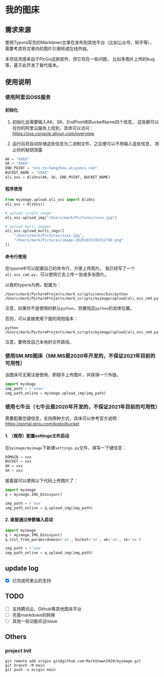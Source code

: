 # 我的图床

## 需求来源
使用Typora写完的Markdown文章在发布到其他平台（比如公众号、知乎等），
需要考虑将文章内的图片引用转成在线外链。

本项目灵感来自于PicGo这款软件，但它存在一些问题，
比如多图片上传的bug等，基于此开发了替代版本。

## 使用说明
### 使用阿里云OSS服务
#### 初始化
1. 初始化会需要输入AK、SK、EndPoint和BucketName四个信息，
这些都可以在你的阿里云服务上找到，具体可以访问：
https://oss.console.aliyun.com/overview

2. 运行后将自动存储这些信息为二进制文件，之后便可以不用输入这些信息，
防止你的秘钥泄露

```python    
AK = "XXXX"
SK = "XXXX"
END_POINT = "oss-cn-hangzhou.aliyuncs.com"
BUCKET_NAME = "XXXX"
ali_oss = AliOss(AK, SK, END_POINT, BUCKET_NAME)
```

#### 程序使用
```python
from myimage.upload.ali_oss import AliOss
ali_oss = AliOss()

# upload single image
ali_oss.upload_img("/Users/mark/Pictures/xxxx.jpg")

# upload multi images
ali_oss.upload_multi_imgs([
    "/Users/mark/Pictures/xxxx.jpg",
    "/Users/mark/Pictures/image-20201015195312768.png"
])
```
#### 命令行使用
在typora中可以配置自己的命令行，方便上传图片。
我已经写了一个`ali_oss_cmd.py`，可以使用它去上传一张或多张图片。

以我的typora为例，配置为：
```shell script
/Users/mark/PycharmProjects/mark_scripts/venv/bin/python /Users/mark/PycharmProjects/mark_scripts/myimage/upload/ali_oss_cmd.py
```
注意，如果你不是使用的默认`python`，则要指定`python`的具体位置。

否则，可以直接使用下面的简短版本：
```shell script
python /Users/mark/PycharmProjects/mark_scripts/myimage/upload/ali_oss_cmd.py
```

注意，要修改自己本地的文件路径。

### 使用SM.MS图床（SM.MS是2020年开发的，不保证2021年目前的可用性）
该图床可无需注册使用，即随手上传图片，并获得一个外链。

```python
import myimage
img_path = r'xxxx'
img_path_online = myimage.upload_img(img_path)
```

### 使用七牛云（七牛云是2020年开发的，不保证2021年目前的可用性）
需要配置您键信息，支持两种方式，具体可以参考官方说明：https://portal.qiniu.com/kodo/bucket

#### 1. （推荐）配置settings文件启动
在`myimage/myimage`下新建`settings.py`文件，填写一下键信息：
```python
DOMAIN = xxx
BUCKET = xxx
AK = xxx
SK = xxx
```

接着就可以使用以下代码上传图片了：
```python
import myimage
q = myimage.IMG_Qiniuyun()

img_path = r'xxx'
img_path_online = q.upload_img(img_path)
```
#### 2. 直接通过参数输入启动
```python
import myimage
q = myimage.IMG_Qiniuyun()
q.init_from_params(domain='xx', bucket='xx', ak='xx', sk='xx')

img_path = r'xxx'
img_path_online = q.upload_img(img_path)
```

## update log
- [x] 已完成阿里云的支持  

## TODO
- [ ] 支持腾讯云、Github等其他图床平台
- [ ] 完善markdown的转换
- [ ] 其他一些功能欢迎issue

## Others
### project Init
```shell script
git remote add origin git@github.com:MarkShawn2020/myimage.git
git branch -M main
git push -u origin main
```
